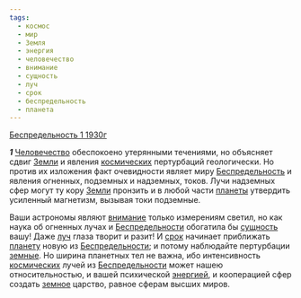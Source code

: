 ```yaml
---
tags:
  - космос
  - мир
  - Земля
  - энергия
  - человечество
  - внимание
  - сущность
  - луч
  - срок
  - беспредельность
  - планета
---
```


[Беспредельность 1 1930г](https://127.0.0.1:4002/agni/1930)

___1___
[Человечество](../../../tags/#человечество) обеспокоено утерянными течениями, но объясняет сдвиг [Земли](../../../tags/#Земля) и явления [космических](../../../tags/#космос) пертурбаций геологически. Но против их изложения факт очевидности являет миру [Беспредельность](../../../tags/#беспредельность) и явления огненных, подземных и надземных, токов. Лучи надземных сфер могут ту кору [Земли](../../../tags/#Земля) пронзить и в любой части [планеты](../../../tags/#планета) утвердить усиленный магнетизм, вызывая токи подземные.   

Ваши астрономы являют [внимание](../../../tags/#внимание) только измерениям светил, но как наука об огненных лучах и [Беспредельности](../../../tags/#беспредельность) обогатила бы [сущность](../../../tags/#сущность) вашу! Даже [луч](../../../tags/#луч) глаза творит и разит! И [срок](../../../tags/#срок) начинает приближать [планету](../../../tags/#планета) новую из [Беспредельности](../../../tags/#беспредельность); и потому наблюдайте пертурбации [земные](../../../tags/#Земля). Но ширина планетных тел не важна, ибо интенсивность [космических](../../../tags/#космос) лучей из [Беспредельности](../../../tags/#беспредельность) может нашею относительностью, и вашей психической [энергией](../../../tags/#энергия), и кооперацией сфер создать [земное](../../../tags/#Земля) царство, равное сферам высших миров.